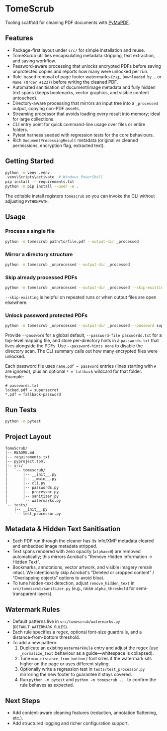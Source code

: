 # TomeScrub

Tooling scaffold for cleaning PDF documents with [PyMuPDF](https://pymupdf.readthedocs.io/).

## Features
- Package-first layout under `src/` for simple installation and reuse.
- TomeScrub utilities encapsulating metadata stripping, text extraction, and saving workflow.
- Password-aware processing that unlocks encrypted PDFs before saving unprotected copies and reports how many were unlocked per run.
- Rule-based removal of page footer watermarks (e.g., `Downloaded by …` or `Name (Order #123)`) before writing the cleaned PDF.
- Automated sanitisation of document/image metadata and fully hidden text spans (keeps bookmarks, vector graphics, and visible content untouched).
- Directory-aware processing that mirrors an input tree into a `_processed` output, copying non-PDF assets.
- Streaming processor that avoids loading every result into memory; ideal for large collections.
- CLI entry point for quick command-line usage over files or entire folders.
- Pytest harness seeded with regression tests for the core behaviours.
- Rich `DocumentProcessingResult` metadata (original vs cleaned permissions, encryption flag, extracted text).

## Getting Started

```bash
python -m venv .venv
.venv\Scripts\activate  # Windows PowerShell
pip install -r requirements.txt
python -m pip install --user -e .
```

The editable install registers `tomescrub` so you can invoke the CLI without adjusting `PYTHONPATH`.

## Usage

### Process a single file

```bash
python -m tomescrub path/to/file.pdf --output-dir _processed
```

### Mirror a directory structure

```bash
python -m tomescrub _unprocessed --output-dir _processed
```

### Skip already processed PDFs

```bash
python -m tomescrub _unprocessed --output-dir _processed --skip-existing
```

`--skip-existing` is helpful on repeated runs or when output files are open elsewhere.

### Unlock password protected PDFs

```bash
python -m tomescrub _unprocessed --output-dir _processed --password supersecret
```

Provide `--password` for a global default, `--password-file passwords.txt` for a top-level mapping file, and store per-directory hints in a `passwords.txt` that lives alongside the PDFs. Use `--password-hints none` to disable the directory scan. The CLI summary calls out how many encrypted files were unlocked.

Each password file uses `name.pdf = password` entries (lines starting with `#` are ignored), plus an optional `* = fallback` wildcard for that folder. Example:

```
# passwords.txt
locked.pdf = supersecret
*.pdf = fallback-password
```

## Run Tests

```bash
python -m pytest
```

## Project Layout

```
TomeScrub/
|-- README.md
|-- requirements.txt
|-- pyproject.toml
|-- src/
|   `-- tomescrub/
|       |-- __init__.py
|       |-- __main__.py
|       |-- cli.py
|       |-- passwords.py
|       |-- processor.py
|       |-- sanitizer.py
|       `-- watermarks.py
`-- tests/
    |-- __init__.py
    `-- test_processor.py
```

## Metadata & Hidden Text Sanitisation
- Each PDF run through the cleaner has its Info/XMP metadata cleared and embedded image metadata stripped.
- Text spans rendered with zero opacity (`alpha==0`) are removed automatically; this mirrors Acrobat's “Remove Hidden Information → Hidden Text”.
- Bookmarks, annotations, vector artwork, and visible imagery remain intact. We intentionally skip Acrobat's “Deleted or cropped content” / “Overlapping objects” options to avoid bloat.
- To tune hidden-text detection, adjust `remove_hidden_text` in `src/tomescrub/sanitizer.py` (e.g., raise `alpha_threshold` for semi-transparent layers).

## Watermark Rules
- Default patterns live in `src/tomescrub/watermarks.py` (`DEFAULT_WATERMARK_RULES`).
- Each rule specifies a regex, optional font-size guardrails, and a distance-from-bottom threshold.
- To add a new pattern:
  1. Duplicate an existing `WatermarkRule` entry and adjust the regex (use `_normalize_text` behaviour as a guide—whitespace is collapsed).
  2. Tune `max_distance_from_bottom` / font sizes if the watermark sits higher on the page or uses different styling.
  3. Optionally write a regression test in `tests/test_processor.py` mirroring the new footer to guarantee it stays covered.
  4. Run `python -m pytest` and `python -m tomescrub ...` to confirm the rule behaves as expected.

## Next Steps
- Add content-aware cleaning features (redaction, annotation flattening, etc.).
- Add structured logging and richer configuration support.
